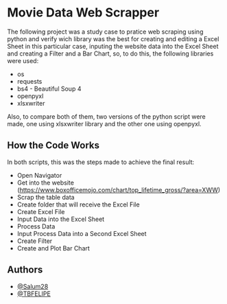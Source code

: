 
# Movie Data Web Scrapper

The following project was a study case to pratice web scraping using python and verify wich library was the best for creating and editing a Excel Sheet in this particular case, inputing the website data into the Excel Sheet and creating a Filter and a Bar Chart, so, to do this, the following libraries were used:

* os
* requests
* bs4 - Beautiful Soup 4
* openpyxl
* xlsxwriter

Also, to compare both of them, two versions of the python script were made, one using xlsxwriter library and the other one using openpyxl.
## How the Code Works

In both scripts, this was the steps made to achieve the final result:

* Open Navigator
* Get into the website (https://www.boxofficemojo.com/chart/top_lifetime_gross/?area=XWW)
* Scrap the table data
* Create folder that will receive the Excel File
* Create Excel File
* Input Data into the Excel Sheet
* Process Data
* Input Process Data into a Second Excel Sheet
* Create Filter
* Create and Plot Bar Chart
## Authors

- [@Salum28](https://github.com/Salum28)
- [@TBFELIPE](https://github.com/TBFELIPE)

